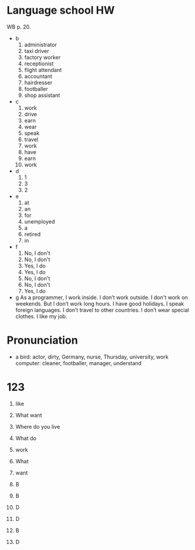 # Language school HW
WB p. 20.
- b
	1. administrator
	2. taxi driver
	3. factory worker
	4. receptionist
	5. flight attendant
	6. accountant
	7. hairdresser
	8. footballer
	9. shop assistant
- c
	1. work
	2. drive
	3. earn
	4. wear
	5. speak
	6. travel
	7. work
	8. have
	9. earn
	10. work
- d
	1. 1
	2. 3
	3. 2
- e
	1. at
	2. an
	3. for
	4. unemployed
	5. a
	6. retired
	7. in
- f
	1. No, I don't
	2. No, I don't
	3. Yes, I do
	4. Yes, I do
	5. No, I don't
	6. No, I don't
	7. Yes, I do
- g
  As a programmer, I work inside. I don’t work outside. I don't work on weekends. But I don’t work long hours. I have good holidays. I speak foreign languages. I don’t travel to other countries. I don’t wear special clothes. I like my job.

# Pronunciation
- a
	bird: actor, dirty, Germany, nurse, Thursday, university, work
	computer: cleaner, footballer, manager, understand


# 123

1. like
2. What want
3. Where do you live
4. What do
5. work
6. What
7. want

1. B
2. B
3. D
4. D
5. B
6. D
